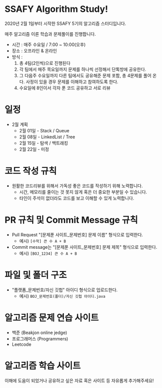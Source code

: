 # SSAFY Algorithm Study! 
2020년 2월 1일부터 시작한 SSAFY 5기의 알고리즘 스터디입니다.

매주 알고리즘 이론 학습과 문제풀이를 진행합니다.

* 시간 : 매주 수요일 / 7:00 ~ 10:00(오후)
* 장소 : 오프라인 & 온라인
* 방식 :
    1. 총 4팀(2인씩)으로 진행된다
    2. 각 팀에서 매주 목요일까지 문제를 하나씩 선정해서 단톡방에 공유한다. 
    3. 그 다음주 수요일까지 다른 팀에서도 공유해준 문제 포함, 총 4문제를 풀어 온다. 사정이 있을 경우 문제를 이해하고 참여하도록 한다.
    4. 수요일에 8인이서 각자 푼 코드 공유하고 서로 리뷰

# 일정
* 2월 계획
    * 2월 01일 - Stack / Queue
    * 2월 08일 - LinkedList / Tree
    * 2월 15일 - 탐색 / 백트래킹
    * 2월 22일 - 미정
 
# 코드 작성 규칙
* 원활한 코드리뷰를 위해서 가독성 좋은 코드를 작성하기 위해 노력합니다. 
    * 시간, 메모리를 줄이는 것 못지 않게 혹은 더 중요한 부분일 수 있습니다.
    * 타인이 주석이 없더라도 코드를 보고 이해할 수 있게 노력합니다.

# PR 규칙 및 Commit Message 규칙
* Pull Request "[문제푼 사이트_문제번호] 문제 이름" 형식으로 입력한다.   
    * 예시) `[수학] 큰 수 A + B`
* Commit message는 "[문제푼 사이트_문제번호] 문제 제목" 형식으로 입력한다.
    * 예시) `[BOJ_1234] 큰 수 A + B`
# 파일 및 폴더 구조
* "플랫폼_문제번호/자신 깃헙" 아이디 형식으로 업로드한다.
    * 예시) `BOJ_문제번호(폴더)/자신 깃헙 아이디.java` 

# 알고리즘 문제 연습 사이트
* 백준 (Beakjon online jedge)
* 프로그래머스 (Programmers)
* Leetcode

# 알고리즘 학습 사이트
이해에 도움이 되었거나 공유하고 싶은 자료 혹은 사이트 등 자유롭게 추가해주세요!
